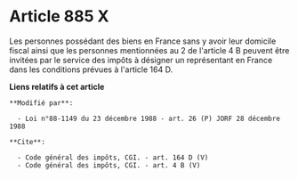 # Article 885 X

Les personnes possédant des biens en France sans y avoir leur domicile fiscal ainsi que les personnes mentionnées au 2 de
l'article 4 B peuvent être invitées par le service des impôts à désigner un représentant en France dans les conditions
prévues à l'article 164 D.

**Liens relatifs à cet article**

	**Modifié par**:

	  - Loi n°88-1149 du 23 décembre 1988 - art. 26 (P) JORF 28 décembre 1988

	**Cite**:

	  - Code général des impôts, CGI. - art. 164 D (V)
	  - Code général des impôts, CGI. - art. 4 B (V)
